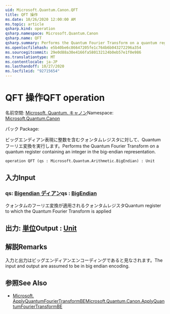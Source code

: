 ```yaml
---
uid: Microsoft.Quantum.Canon.QFT
title: QFT 操作
ms.date: 10/26/2020 12:00:00 AM
ms.topic: article
qsharp.kind: operation
qsharp.namespace: Microsoft.Quantum.Canon
qsharp.name: QFT
qsharp.summary: Performs the Quantum Fourier Transform on a quantum register containing an integer in the big-endian representation.
ms.openlocfilehash: e5b40be6c86647205fe1c764b6b043272296a354
ms.sourcegitcommit: 29e0d88a30e4166fa580132124b0eb57e1f0e986
ms.translationtype: MT
ms.contentlocale: ja-JP
ms.lasthandoff: 10/27/2020
ms.locfileid: "92715654"
---
```

# <a name="qft-operation"></a><span data-ttu-id="cd338-102">QFT 操作</span><span class="sxs-lookup"><span data-stu-id="cd338-102">QFT operation</span></span>

<span data-ttu-id="cd338-103">名前空間: [Microsoft. Quantum. キャノン](xref:Microsoft.Quantum.Canon)</span><span class="sxs-lookup"><span data-stu-id="cd338-103">Namespace: [Microsoft.Quantum.Canon](xref:Microsoft.Quantum.Canon)</span></span>

<span data-ttu-id="cd338-104">パック [](https://nuget.org/packages/)</span><span class="sxs-lookup"><span data-stu-id="cd338-104">Package: [](https://nuget.org/packages/)</span></span>


<span data-ttu-id="cd338-105">ビッグエンディアン表現に整数を含むクォンタムレジスタに対して、Quantum フーリエ変換を実行します。</span><span class="sxs-lookup"><span data-stu-id="cd338-105">Performs the Quantum Fourier Transform on a quantum register containing an integer in the big-endian representation.</span></span>

```qsharp
operation QFT (qs : Microsoft.Quantum.Arithmetic.BigEndian) : Unit
```


## <a name="input"></a><span data-ttu-id="cd338-106">入力</span><span class="sxs-lookup"><span data-stu-id="cd338-106">Input</span></span>

### <a name="qs--bigendian"></a><span data-ttu-id="cd338-107">qs: [Bigendian ディアン](xref:Microsoft.Quantum.Arithmetic.BigEndian)</span><span class="sxs-lookup"><span data-stu-id="cd338-107">qs : [BigEndian](xref:Microsoft.Quantum.Arithmetic.BigEndian)</span></span>

<span data-ttu-id="cd338-108">クォンタムのフーリエ変換が適用されるクォンタムレジスタ</span><span class="sxs-lookup"><span data-stu-id="cd338-108">Quantum register to which the Quantum Fourier Transform is applied</span></span>



## <a name="output--unit"></a><span data-ttu-id="cd338-109">出力: [単位](xref:microsoft.quantum.lang-ref.unit)</span><span class="sxs-lookup"><span data-stu-id="cd338-109">Output : [Unit](xref:microsoft.quantum.lang-ref.unit)</span></span>



## <a name="remarks"></a><span data-ttu-id="cd338-110">解説</span><span class="sxs-lookup"><span data-stu-id="cd338-110">Remarks</span></span>

<span data-ttu-id="cd338-111">入力と出力はビッグエンディアンエンコーディングであると見なされます。</span><span class="sxs-lookup"><span data-stu-id="cd338-111">The input and output are assumed to be in big endian encoding.</span></span>

## <a name="see-also"></a><span data-ttu-id="cd338-112">参照</span><span class="sxs-lookup"><span data-stu-id="cd338-112">See Also</span></span>

- [<span data-ttu-id="cd338-113">Microsoft. ApplyQuantumFourierTransformBE</span><span class="sxs-lookup"><span data-stu-id="cd338-113">Microsoft.Quantum.Canon.ApplyQuantumFourierTransformBE</span></span>](xref:Microsoft.Quantum.Canon.ApplyQuantumFourierTransformBE)